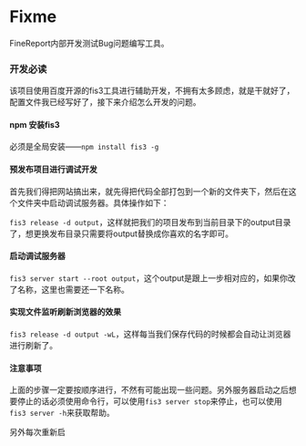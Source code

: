 # Fixme

FineReport内部开发测试Bug问题编写工具。

### 开发必读

该项目使用百度开源的fis3工具进行辅助开发，不拥有太多顾虑，就是干就好了，配置文件我已经写好了，接下来介绍怎么开发的问题。

#### npm 安装fis3

必须是全局安装——`npm install fis3 -g`

#### 预发布项目进行调试开发

首先我们得把网站搞出来，就先得把代码全部打包到一个新的文件夹下，然后在这个文件夹中启动调试服务器。具体操作如下：

`fis3 release -d output`，这样就把我们的项目发布到当前目录下的output目录了，想更换发布目录只需要将output替换成你喜欢的名字即可。

#### 启动调试服务器

`fis3 server start --root output`，这个output是跟上一步相对应的，如果你改了名称，这里也需要还一下名称。

#### 实现文件监听刷新浏览器的效果

`fis3 release -d output -wL`，这样每当我们保存代码的时候都会自动让浏览器进行刷新了。

#### 注意事项

上面的步骤一定要按顺序进行，不然有可能出现一些问题。另外服务器启动之后想要停止的话必须使用命令行，可以使用`fis3 server stop`来停止，也可以使用`fis3 server -h`来获取帮助。

另外每次重新启
